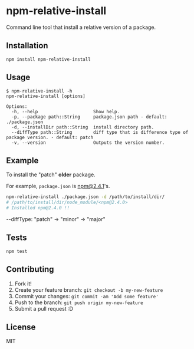 # npm-relative-install

Command line tool that install a relative version of a package.

## Installation

    npm install npm-relative-install

## Usage

    $ npm-relative-install -h
    npm-relative-install [options]
    
    Options:
      -h, --help                     Show help.
      -p, --package path::String     package.json path - default: ./package.json
      -d, --installDir path::String  install directory path.
      --diffType path::String        diff type that is difference type of package version. - default: patch
      -v, --version                  Outputs the version number.
 

## Example

To install the "patch" **older** package.

For example, `package.json` is npm@2.4.1's.

```sh
npm-relative-install ./package.json -d /path/to/install/dir/
# /path/to/install/dir/node_module/<npm@2.4.0>
# Installed npm@2.4.0 !!
```

--diffType: "patch" -> "minor" -> "major"



## Tests

    npm test

## Contributing

1. Fork it!
2. Create your feature branch: `git checkout -b my-new-feature`
3. Commit your changes: `git commit -am 'Add some feature'`
4. Push to the branch: `git push origin my-new-feature`
5. Submit a pull request :D

## License

MIT
